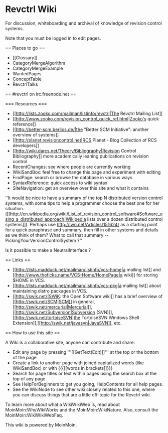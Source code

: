 # Revctrl Wiki

For discussion, whiteboarding and archival of knowledge of revision control systems.

Note that you must be logged in to edit pages.

== Places to go ==

  * [[Glossary]]
  * CategoryMergeAlgorithm
  * CategoryMergeExample
  * WantedPages
  * ConceptTable
  * RevctrlTalks

== #revctrl on irc.freenode.net ==

=== Resources ===

 * [[http://lists.zooko.com/mailman/listinfo/revctrl|The Revctrl Mailing List]]
 * [[http://www.zooko.com/revision_control_quick_ref.html|Zooko's quick reference]]
 * [[http://better-scm.berlios.de/|the "Better SCM Initiative": another overview of systems]]
 * [[http://planet.revisioncontrol.net|RCS Planet - Blog Collection of RCS developers]]
 * [[http://wiki.darcs.net/Theory/Bibliography|Revision Control Bibliography]] more academically leaning publications on revision control
 * RecentChanges: see where people are currently working
 * WikiSandBox: feel free to change this page and experiment with editing
 * FindPage: search or browse the database in various ways
 * SyntaxReference: quick access to wiki syntax
 * SiteNavigation: get an overview over this site and what it contains

''It would be nice to have a summary of the top N distributed version control systems, with some tips to help a programmer choose the best one for her situation. ([[http://en.wikipedia.org/wiki/List_of_revision_control_software#Software_using_a_distributed_approach|Wikipedia lists over a dozen distributed control systems]]). Perhaps use http://lwn.net/Articles/151624/ as a starting point for a quick paraphrase and summary, then fill in other systems and details as we think of them? What to call that summary -- PickingYourVersionControlSystem ?''

Is it possible to make a NeutralInterface ?

== Links ==

 * [[http://lists.madduck.net/mailman/listinfo/vcs-home|a mailing list]] and [[http://www.theficks.name/VCS-Home/HomePage|a wiki]] for storing $HOME in VCS.
 * [[http://lists.madduck.net/mailman/listinfo/vcs-pkg|a mailing list]] about maintaining distro packages in VCS.
 * [[http://swik.net/|SWiK: the Open Software wiki]] has a brief overview of [[http://swik.net/SCM|SCM]] in general, [[http://swik.net/mercurial|Mercurial]], [[http://swik.net/Subversion|Subversion (SVN)]], [[http://swik.net/tortoiseSVN|the TortoiseSVN Windows Shell Extension]],[[http://swik.net/javasvn|JavaSVN]], etc. 

== How to use this site ==

A Wiki is a collaborative site, anyone can contribute and share:
 * Edit any page by pressing '''[[GetText(Edit)]]''' at the top or the bottom of the page
 * Create a link to another page with joined capitalized words (like WikiSandBox) or with {{{[[words in brackets]]}}}
 * Search for page titles or text within pages using the search box at the top of any page
 * See HelpForBeginners to get you going, HelpContents for all help pages.
 * See the WikiNode to see other wiki closely related to this one, where you can discuss things that are a little off-topic for the Revctrl wiki.


To learn more about what a WikiWikiWeb is, read about MoinMoin:WhyWikiWorks and the MoinMoin:WikiNature. Also, consult the MoinMoin:WikiWikiWebFaq.

This wiki is powered by MoinMoin.
